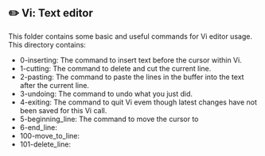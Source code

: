 ## :pencil2: Vi: Text editor

This folder contains some basic and useful commands for Vi editor usage. This directory contains:

 - 0-inserting: The command to insert text before the cursor within Vi.
 - 1-cutting: The command to delete and cut the current line.
 - 2-pasting: The command to paste the lines in the buffer into the text after the current line.
 - 3-undoing: The command to undo what you just did.
 - 4-exiting: The command to quit Vi evem though latest changes have not been saved for this Vi call.
 - 5-beginning_line: The command to move the cursor to 
 - 6-end_line:
 - 100-move_to_line:
 - 101-delete_line:

<!--stackedit_data:
eyJoaXN0b3J5IjpbLTE0NDY0NTk4NjEsMTA0MzE2MjU2Nl19
-->
